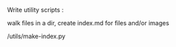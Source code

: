 Write utility scripts :

walk files in a dir, create index.md for files and/or images

/utils/make-index.py

